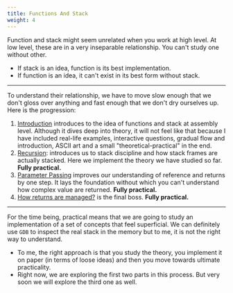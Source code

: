 ```yaml
---
title: Functions And Stack
weight: 4
---
```


Function and stack might seem unrelated when you work at high level. At low level, these are in a very inseparable relationship. You can't study one without other.

* If stack is an idea, function is its best implementation.
* If function is an idea, it can't exist in its best form without stack.

***

To understand their relationship, we have to move slow enough that we don't gloss over anything and fast enough that we don't dry ourselves up. Here is the progression:

1. [Introduction](stack.md) introduces to the idea of functions and stack at assembly level. Although it dives deep into theory, it will not feel like that because I have included real-life examples, interactive questions, gradual flow and introduction, ASCII art and a small "theoretical-practical" in the end.
2. [Recursion](recursion.md): introduces us to stack discipline and how stack frames are actually stacked. Here we implement the theory we have studied so far. **Fully practical.**
3. [Parameter Passing](parameter-passing.md) improves our understanding of reference and returns by one step. It lays the foundation without which you can't understand how complex value are returned. **Fully practical.**
4. [How returns are managed?](return.md) is the final boss. **Fully practical.**

***

For the time being, practical means that we are going to study an implementation of a set of concepts that feel superficial. We can definitely use `GDB` to inspect the real stack in the memory but to me, it is not the right way to understand.

* To me, the right approach is that you study the theory, you implement it on paper (in terms of loose ideas) and then you move towards ultimate practicality.
* Right now, we are exploring the first two parts in this process. But very soon we will explore the third one as well.














